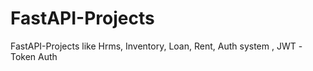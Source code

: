 # FastAPI-Projects
FastAPI-Projects like Hrms, Inventory, Loan, Rent, Auth system , JWT -Token Auth
